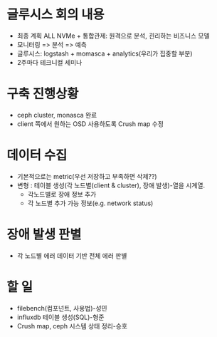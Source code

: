 # 글루시스 회의 내용
* 최종 계획 ALL NVMe + 통합관제: 원격으로 분석, 괸리하는 비즈니스 모델
* 모니터링 => 분석 => 예측
* 글루시스: logstash + momasca + analytics(우리가 집중할 부분)
* 2주마다 테크니컬 세미나

# 구축 진행상황
* ceph cluster, monasca 완료
* client 쪽에서 원하는 OSD 사용하도록 Crush map 수정

# 데이터 수집
* 기본적으로는 metric(우선 저장하고 부족하면 삭제??)
* 변형 : 테이블 생성(각 노드별(client & cluster), 장애 발생)-열을 시계열.
  - 각노드별로 장애 정보 추가
  - 각 노드별 추가 가능 정보(e.g. network status)

# 장애 발생 판별
* 각 노드별 에러 데이터 기반 전체 에러 판별

# 할 일
* filebench(컴포넌트, 사용법)-성민
* influxdb 테이블 생성(SQL)-형준
* Crush map, ceph 시스템 상태 정리-승호
